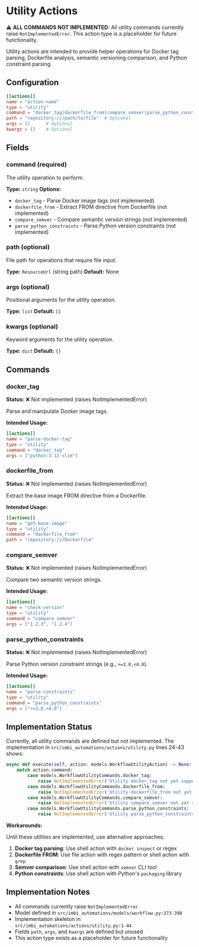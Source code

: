 # Utility Actions

⚠️ **ALL COMMANDS NOT IMPLEMENTED**: All utility commands currently raise `NotImplementedError`. This action type is a placeholder for future functionality.

Utility actions are intended to provide helper operations for Docker tag parsing, Dockerfile analysis, semantic versioning comparison, and Python constraint parsing.

## Configuration

```toml
[[actions]]
name = "action-name"
type = "utility"
command = "docker_tag|dockerfile_from|compare_semver|parse_python_constraints"
path = "repository:///path/to/file"  # Optional
args = []      # Optional
kwargs = {}    # Optional
```

## Fields

### command (required)

The utility operation to perform.

**Type:** `string`
**Options:**
- `docker_tag` - Parse Docker image tags (not implemented)
- `dockerfile_from` - Extract FROM directive from Dockerfile (not implemented)
- `compare_semver` - Compare semantic version strings (not implemented)
- `parse_python_constraints` - Parse Python version constraints (not implemented)

### path (optional)

File path for operations that require file input.

**Type:** `ResourceUrl` (string path)
**Default:** None

### args (optional)

Positional arguments for the utility operation.

**Type:** `list`
**Default:** `[]`

### kwargs (optional)

Keyword arguments for the utility operation.

**Type:** `dict`
**Default:** `{}`

## Commands

### docker_tag

**Status:** ❌ Not implemented (raises NotImplementedError)

Parse and manipulate Docker image tags.

**Intended Usage:**
```toml
[[actions]]
name = "parse-docker-tag"
type = "utility"
command = "docker_tag"
args = ["python:3.12-slim"]
```

### dockerfile_from

**Status:** ❌ Not implemented (raises NotImplementedError)

Extract the base image FROM directive from a Dockerfile.

**Intended Usage:**
```toml
[[actions]]
name = "get-base-image"
type = "utility"
command = "dockerfile_from"
path = "repository:///Dockerfile"
```

### compare_semver

**Status:** ❌ Not implemented (raises NotImplementedError)

Compare two semantic version strings.

**Intended Usage:**
```toml
[[actions]]
name = "check-version"
type = "utility"
command = "compare_semver"
args = ["1.2.3", "1.2.4"]
```

### parse_python_constraints

**Status:** ❌ Not implemented (raises NotImplementedError)

Parse Python version constraint strings (e.g., `>=3.8,<4.0`).

**Intended Usage:**
```toml
[[actions]]
name = "parse-constraints"
type = "utility"
command = "parse_python_constraints"
args = [">=3.8,<4.0"]
```

## Implementation Status

Currently, all utility commands are defined but not implemented. The implementation in `src/imbi_automations/actions/utility.py` lines 24-43 shows:

```python
async def execute(self, action: models.WorkflowUtilityAction) -> None:
    match action.command:
        case models.WorkflowUtilityCommands.docker_tag:
            raise NotImplementedError('Utility docker_tag not yet supported')
        case models.WorkflowUtilityCommands.dockerfile_from:
            raise NotImplementedError('Utility dockerfile_from not yet supported')
        case models.WorkflowUtilityCommands.compare_semver:
            raise NotImplementedError('Utility compare_semver not yet supported')
        case models.WorkflowUtilityCommands.parse_python_constraints:
            raise NotImplementedError('Utility parse_python_constraints not yet supported')
```

**Workarounds:**

Until these utilities are implemented, use alternative approaches:

1. **Docker tag parsing**: Use shell action with `docker inspect` or regex
2. **Dockerfile FROM**: Use file action with regex pattern or shell action with `grep`
3. **Semver comparison**: Use shell action with `semver` CLI tool
4. **Python constraints**: Use shell action with Python's `packaging` library

## Implementation Notes

- All commands currently raise `NotImplementedError`
- Model defined in `src/imbi_automations/models/workflow.py:373-398`
- Implementation skeleton in `src/imbi_automations/actions/utility.py:1-44`
- Fields `path`, `args`, and `kwargs` are defined but unused
- This action type exists as a placeholder for future functionality
